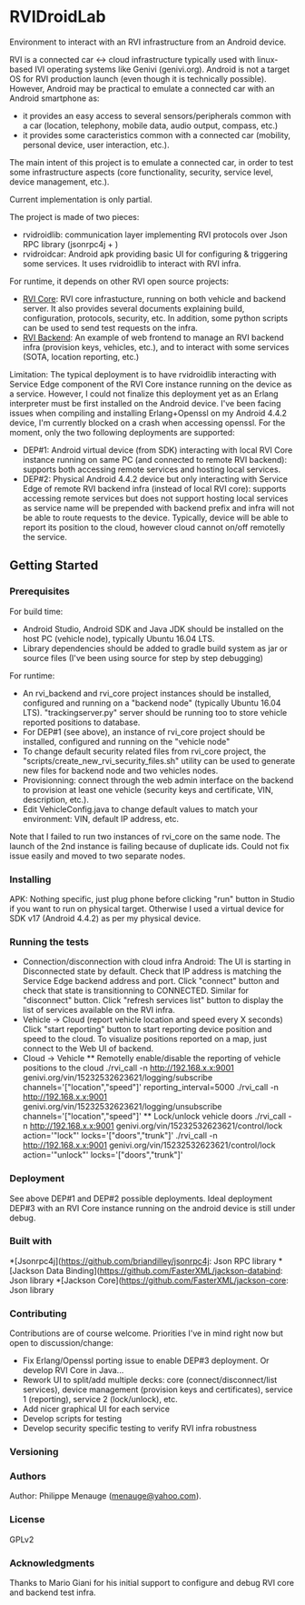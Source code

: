 # RVIDroidLab

Environment to interact with an RVI infrastructure from an Android device.

RVI is a connected car <-> cloud infrastructure typically used with linux-based IVI operating systems like Genivi (genivi.org).
Android is not a target OS for RVI production launch (even though it is technically possible).
However, Android may be practical to emulate a connected car with an Android smartphone as:
* it provides an easy access to several sensors/peripherals common with a car (location, telephony, mobile data, audio output, compass, etc.)
* it provides some caracteristics common with a connected car (mobility, personal device, user interaction, etc.). 

The main intent of this project is to emulate a connected car, in order to test some infrastructure aspects (core functionality, security, service level, device management, etc.).

Current implementation is only partial.

The project is made of two pieces:
* rvidroidlib: communication layer implementing RVI protocols over Json RPC library (jsonrpc4j + )
* rvidroidcar: Android apk providing basic UI for configuring & triggering some services. It uses rvidroidlib to interact with RVI infra.

For runtime, it depends on other RVI open source projects:
* [RVI Core](https://github.com/GENIVI/rvi_core/): RVI core infrastucture, running on both vehicle and backend server. It also provides several documents explaining build, configuration, protocols, security, etc. In addition, some python scripts can be used to send test requests on the infra.
* [RVI Backend](https://github.com/PDXostc/rvi_backend): An example of web frontend to manage an RVI backend infra (provision keys, vehicles, etc.), and to interact with some services (SOTA, location reporting, etc.)

Limitation: The typical deployment is to have rvidroidlib interacting with Service Edge component of the RVI Core instance running on the device as a service. However, I could not finalize this deployment yet as an Erlang interpreter must be first installed on the Android device. I've been facing issues when compiling and installing Erlang+Openssl on my Android 4.4.2 device, I'm currently blocked on a crash when accessing openssl.
For the moment, only the two following deployments are supported:
* DEP#1: Android virtual device (from SDK) interacting with local RVI Core instance running on same PC (and connected to remote RVI backend): supports both accessing remote services and hosting local services.
* DEP#2: Physical Android 4.4.2 device but only interacting with Service Edge of remote RVI backend infra (instead of local RVI core): supports accessing remote services but does not support hosting local services as service name will be prepended with backend prefix and infra will not be able to route requests to the device. Typically, device will be able to report its position to the cloud, however cloud cannot on/off remotelly the service.

## Getting Started

### Prerequisites
For build time:
* Android Studio, Android SDK and Java JDK should be installed on the host PC (vehicle node), typically Ubuntu 16.04 LTS.
* Library dependencies should be added to gradle build system as jar or source files (I've been using source for step by step debugging)

For runtime:
* An rvi_backend and rvi_core project instances should be installed, configured and running on a "backend node" (typically Ubuntu 16.04 LTS). "trackingserver.py" server should be running too to store vehicle reported positions to database.
* For DEP#1 (see above), an instance of rvi_core project should be installed, configured and running on the "vehicle node"
* To change default security related files from rvi_core project, the "scripts/create_new_rvi_security_files.sh" utility can be used to generate new files for backend node and two vehicles nodes.
* Provisionning: connect through the web admin interface on the backend to provision at least one vehicle (security keys and certificate, VIN, description, etc.).
* Edit VehicleConfig.java to change default values to match your environment: VIN, default IP address, etc.

Note that I failed to run two instances of rvi_core on the same node. The launch of the 2nd instance is failing because of duplicate ids. Could not fix issue easily and moved to two separate nodes.


### Installing
APK: Nothing specific, just plug phone before clicking "run" button in Studio if you want to run on physical target. Otherwise I used a virtual device for SDK v17 (Android 4.4.2) as per my physical device.

### Running the tests
* Connection/disconnection with cloud infra
Android: The UI is starting in Disconnected state by default.
Check that IP address is matching the Service Edge backend address and port.
Click "connect" button and check that state is transitionning to CONNECTED. Similar for "disconnect" button.
Click "refresh services list" button to display the list of services available on the RVI infra.
* Vehicle -> Cloud (report vehicle location and speed every X seconds)
Click "start reporting" button to start reporting device position and speed to the cloud. To visualize positions reported on a map, just connect to the Web UI of backend.
* Cloud -> Vehicle
** Remotelly enable/disable the reporting of vehicle positions to the cloud
./rvi_call -n http://192.168.x.x:9001 genivi.org/vin/15232532623621/logging/subscribe channels='["location","speed"]' reporting_interval=5000
./rvi_call -n http://192.168.x.x:9001 genivi.org/vin/15232532623621/logging/unsubscribe channels='["location","speed"]'
** Lock/unlock vehicle doors
./rvi_call -n http://192.168.x.x:9001 genivi.org/vin/15232532623621/control/lock action='"lock"' locks='["doors","trunk"]'
./rvi_call -n http://192.168.x.x:9001 genivi.org/vin/15232532623621/control/lock action='"unlock"' locks='["doors","trunk"]'

### Deployment
See above DEP#1 and DEP#2 possible deployments. Ideal deployment DEP#3 with an RVI Core instance running on the android device is still under debug.

### Built with
*[Jsonrpc4j](https://github.com/briandilley/jsonrpc4j: Json RPC library
*[Jackson Data Binding](https://github.com/FasterXML/jackson-databind: Json library
*[Jackson Core](https://github.com/FasterXML/jackson-core: Json library

### Contributing
Contributions are of course welcome.
Priorities I've in mind right now but open to discussion/change:
* Fix Erlang/Openssl porting issue to enable DEP#3 deployment. Or develop RVI Core in Java...
* Rework UI to split/add multiple decks: core (connect/disconnect/list services), device management (provision keys and certificates), service 1 (reporting), service 2 (lock/unlock), etc.
* Add nicer graphical UI for each service
* Develop scripts for testing
* Develop security specific testing to verify RVI infra robustness

### Versioning

### Authors
Author: Philippe Menauge (menauge@yahoo.com).

### License
GPLv2

### Acknowledgments
Thanks to Mario Giani for his initial support to configure and debug RVI core and backend test infra.








